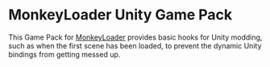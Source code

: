 # MonkeyLoader Unity Game Pack

This Game Pack for [MonkeyLoader](https://github.com/MonkeyModdingTroop/MonkeyLoader)
provides basic hooks for Unity modding, such as when the first scene has been loaded,
to prevent the dynamic Unity bindings from getting messed up.